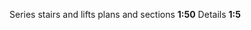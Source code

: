<span class="transform-to-uppercase">Series stairs and lifts plans and sections **1:50**</span>
<span class="transform-to-uppercase">Details **1:5**</span>